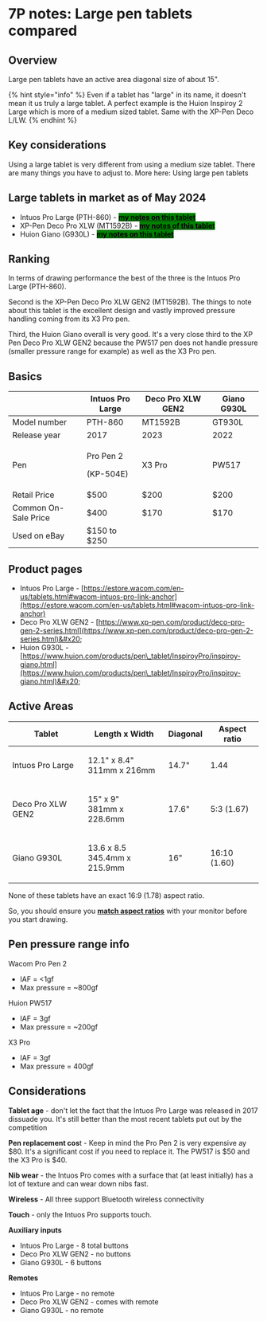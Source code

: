 # 7P notes: Large pen tablets compared

## Overview

Large pen tablets have an active area diagonal size of about 15".&#x20;

{% hint style="info" %}
Even if a tablet has "large" in its name, it doesn't mean it us truly a large tablet. A perfect example is the Huion Inspiroy 2 Large which is more of a medium sized tablet. Same with the XP-Pen Deco L/LW.
{% endhint %}

## Key considerations

Using a large tablet is very different from using a medium size tablet. There are many things you have to adjust to. More here: Using large pen tablets&#x20;

## Large tablets in market as of May 2024

* Intuos Pro Large (PTH-860) - [<mark style="background-color:green;">**my notes on this tablet**</mark>](../wacom/wacom-intuos-pro/7p-notes-wacom-intuos-pro-large-pth-860.md)  &#x20;
* XP-Pen Deco Pro XLW (MT1592B) - [<mark style="background-color:green;">**my notes of this tablet**</mark>](../xp-pen/xp-pen-deco-pro-xlw-gen-2-mt1592b/7p-notes-xp-pen-deco-pro-xlw-gen-2-mt1592b.md)  &#x20;
* Huion Giano (G930L) - [<mark style="background-color:green;">**my notes on this tablet**</mark>](../huion/huion-inspiroy/7p-notes-huion-giano-g930l.md)&#x20;

## Ranking

In terms of drawing performance the best of the three is the Intuos Pro Large (PTH-860).

Second is the XP-Pen Deco Pro XLW GEN2 (MT1592B). The things to note about this tablet is the excellent design and vastly improved pressure handling coming from its X3 Pro pen.

Third, the Huion Giano overall is very good. It's a very close third to the XP Pen Deco Pro XLW GEN2 because the PW517 pen does not handle pressure (smaller pressure range for example) as well as the X3 Pro pen.&#x20;

## Basics&#x20;

|                      | Intuos Pro Large                 | Deco Pro XLW GEN2 | Giano G930L |
| -------------------- | -------------------------------- | ----------------- | ----------- |
| Model number         | PTH-860                          | MT1592B           | GT930L      |
| Release year         | 2017                             | 2023              | 2022        |
| Pen                  | <p>Pro Pen 2</p><p>(KP-504E)</p> | X3 Pro            | PW517       |
| Retail Price         | $500                             | $200              | $200        |
| Common On-Sale Price | $400                             | $170              | $170        |
| Used on eBay         | $150 to $250                     |                   |             |

## Product pages

* Intuos Pro Large - [https://estore.wacom.com/en-us/tablets.html#wacom-intuos-pro-link-anchor](https://estore.wacom.com/en-us/tablets.html#wacom-intuos-pro-link-anchor)
* Deco Pro XLW GEN2 - [https://www.xp-pen.com/product/deco-pro-gen-2-series.html](https://www.xp-pen.com/product/deco-pro-gen-2-series.html)&#x20;
* Huion G930L - [https://www.huion.com/products/pen\_tablet/InspiroyPro/inspiroy-giano.html](https://www.huion.com/products/pen\_tablet/InspiroyPro/inspiroy-giano.html)&#x20;

## Active Areas

| Tablet            | Length x Width                         | Diagonal | Aspect ratio |
| ----------------- | -------------------------------------- | -------- | ------------ |
| Intuos Pro Large  | <p>12.1" x 8.4"<br>311mm x 216mm</p>   | 14.7"    | 1.44         |
| Deco Pro XLW GEN2 | <p>15" x 9"<br>381mm x 228.6mm</p>     | 17.6"    | 5:3 (1.67)   |
| Giano G930L       | <p>13.6 x 8.5<br>345.4mm x 215.9mm</p> | 16"      | 16:10 (1.60) |

None of these tablets have an exact 16:9 (1.78) aspect ratio.&#x20;

So, you should ensure you [**match aspect ratios**](../../guides/customizing-your-experience/matching-aspect-ratios.md) with your monitor before you start drawing. &#x20;

## Pen pressure range info

Wacom Pro Pen 2

* IAF = <1gf
* Max pressure = \~800gf

Huion PW517

* IAF = 3gf
* Max pressure = \~200gf

X3 Pro

* IAF = 3gf
* Max pressure = 400gf

## Considerations

**Tablet age** - don't let the fact that the Intuos Pro Large was released in 2017 dissuade you. It's still better than the most recent tablets put out by the competition

**Pen replacement cos**t - Keep in mind the Pro Pen 2 is very expensive ay $80. It's a significant cost if you need to replace it. The  PW517 is $50 and the X3 Pro is $40.

**Nib wear** - the Intuos Pro comes with a surface that (at least initially) has a lot of texture and can wear down nibs fast.

**Wireless** - All three support Bluetooth wireless connectivity

**Touch** - only the Intuos Pro supports touch.&#x20;

**Auxiliary inputs**&#x20;

* Intuos Pro Large - 8 total buttons&#x20;
* Deco Pro XLW GEN2 - no buttons
* Giano G930L - 6 buttons

**Remotes**

* Intuos Pro Large - no remote
* Deco Pro XLW GEN2 - comes with remote
* Giano G930L - no remote





